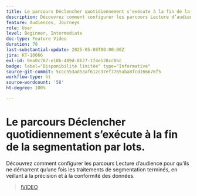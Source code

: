 ```yaml
---
title: Le parcours Déclencher quotidiennement s’exécute à la fin de la segmentation par lots.
description: Découvrez comment configurer les parcours Lecture d’audience pour qu’ils ne démarrent qu’une fois les traitements de segmentation terminés, en veillant à la précision et à la conformité des données.
feature: Audiences, Journeys
role: User
level: Beginner, Intermediate
doc-type: Feature Video
duration: 78
last-substantial-update: 2025-05-08T00:00:00Z
jira: KT-18066
exl-id: 0ea0c787-e18b-489d-8b27-1f4e528cc0bc
badge: label="Disponibilité limitée" type="Informative"
source-git-commit: 5ccc553ad53af612c37ef7765aba8fcd166676f5
workflow-type: ht
source-wordcount: '58'
ht-degree: 100%

---
```


# Le parcours Déclencher quotidiennement s’exécute à la fin de la segmentation par lots.



Découvrez comment configurer les parcours Lecture d’audience pour qu’ils ne démarrent qu’une fois les traitements de segmentation terminés, en veillant à la précision et à la conformité des données.

>[!VIDEO](https://video.tv.adobe.com/v/3458146/?learn=on&enablevpops)
